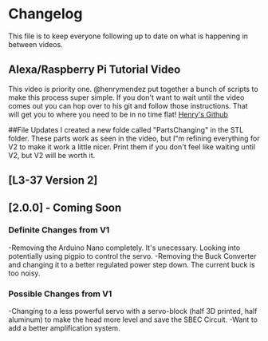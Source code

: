 # Changelog
This file is to keep everyone following up to date on what is happening in between videos. 

## Alexa/Raspberry Pi Tutorial Video
This video is priority one.   @henrymendez put together a bunch of scripts to make this process super simple.  If you don't want to wait until the video comes out you can hop over to his git and follow those instructions. That will get you to where you need to be in no time flat! [Henry's Github](https://github.com/henrymendez/l3-37-alexa_patchbots) 

##File Updates
I created a new folde called "PartsChanging" in the STL folder.  These parts work as seen in the video, but I"m refining everything for V2 to make it work a little nicer.  Print them if you don't feel like waiting until V2, but V2 will be worth it. 

## [L3-37 Version 2]

## [2.0.0] - Coming Soon
### Definite Changes from V1
-Removing the Arduino Nano completely.  It's unecessary.  Looking into potentially using pigpio to control the servo. 
-Removing the Buck Converter and changing it to a better regulated power step down. The current buck is too noisy. 

### Possible Changes from V1
-Changing to a less powerful servo with a servo-block (half 3D printed, half aluminum) to make the head more level and save the SBEC Circuit. 
-Want to add a better amplification system.  
